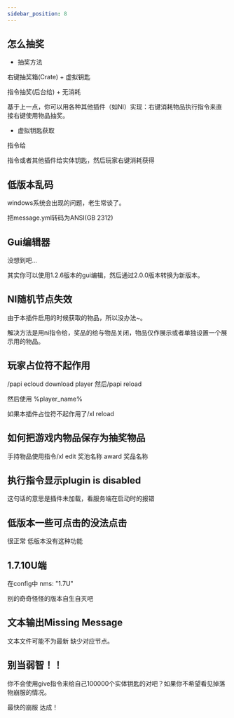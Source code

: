 ```yaml
---
sidebar_position: 8
---
```


## 怎么抽奖

- 抽奖方法

右键抽奖箱(Crate) + 虚拟钥匙

指令抽奖(后台给) + 无消耗

基于上一点，你可以用各种其他插件（如NI）实现：右键消耗物品执行指令来直接右键使用物品抽奖。

- 虚拟钥匙获取

指令给

指令或者其他插件给实体钥匙，然后玩家右键消耗获得

## 低版本乱码

windows系统会出现的问题，老生常谈了。

把message.yml转码为ANSI(GB 2312)



## Gui编辑器

没想到吧...

其实你可以使用1.2.6版本的gui编辑，然后通过2.0.0版本转换为新版本。



## NI随机节点失效

由于本插件启用的时候获取的物品，所以没办法~。

解决方法是用ni指令给，奖品的给与物品关闭，物品仅作展示或者单独设置一个展示用的物品。



## 玩家占位符不起作用

/papi ecloud download player 然后/papi reload

然后使用 %player_name%

如果本插件占位符不起作用了/xl reload


## 如何把游戏内物品保存为抽奖物品

手持物品使用指令/xl edit 奖池名称 award 奖品名称 

## 执行指令显示plugin is disabled

这句话的意思是插件未加载，看服务端在启动时的报错

## 低版本一些可点击的没法点击

很正常 低版本没有这种功能

## 1.7.10U端

在config中 nms: "1.7U"

别的奇奇怪怪的版本自生自灭吧

## 文本输出Missing Message

文本文件可能不为最新 缺少对应节点。

## **别当弱智！！**

你不会使用give指令来给自己100000个实体钥匙的对吧？如果你不希望看见掉落物崩服的情况。

最快的崩服 达成！